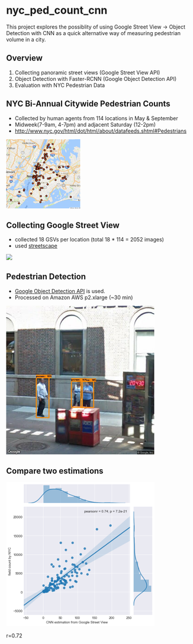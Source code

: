 nyc_ped_count_cnn
==============================

This project explores the possiblity of using Google Street View -> Object Detection with CNN 
as a quick alternative way of measuring pedestrian volume in a city.

## Overview

1. Collecting panoramic street views (Google Street View API) 
2. Object Detection with Faster-RCNN (Google Object Detection API)
3. Evaluation with NYC Pedestrian Data

## NYC Bi-Annual Citywide Pedestrian Counts
- Collected by human agents from 114 locations in May & September
- Midweek(7-9am, 4-7pm) and adjacent Saturday (12-2pm)
- http://www.nyc.gov/html/dot/html/about/datafeeds.shtml#Pedestrians
<img src="reports/figures/NYC_ped_count_locations.png" width="200">

## Collecting Google Street View
- collected 18 GSVs per location (total 18 * 114 = 2052 images)
- used [streetscape](https://github.com/yonghah/streetscape)
<img src="https://user-images.githubusercontent.com/3218468/35771925-e17728e8-0902-11e8-9a3a-3eeadb302764.png" width=400>


## Pedestrian Detection
- [Google Object Detection API](https://github.com/tensorflow/models/tree/master/research/object_detection) is used.
- Processed on Amazon AWS p2.xlarge (~30 min)
<img src="reports/figures/LOC_0_h280_anno.jpeg" width="400">

## Compare two estimations
<img src="reports/figures/cnn-field-comparison.png" width="400">

r=0.72

